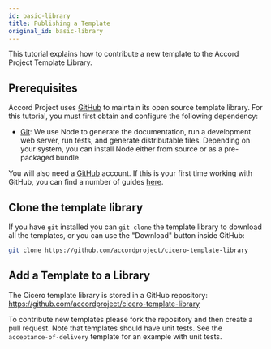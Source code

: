 ```yaml
---
id: basic-library
title: Publishing a Template
original_id: basic-library
---
```


This tutorial explains how to contribute a new template to the Accord Project Template Library.

## Prerequisites

Accord Project uses [GitHub](https://github.com/) to maintain its open source template library. For this tutorial, you must first obtain and configure the following dependency:

* [Git](https://git-scm.com): We use Node to generate the
  documentation, run a development web server, run tests, and generate
  distributable files. Depending on your system, you can install Node
  either from source or as a pre-packaged bundle.

You will also need a [GitHub](https://github.com/) account. If this is your first time working with GitHub, you can find a number of guides [here](https://guides.github.com).

## Clone the template library

If you have `git` installed you can `git clone` the template library to download all the templates, or you can use the "Download" button inside GitHub:

```bash
git clone https://github.com/accordproject/cicero-template-library
```
    
## Add a Template to a Library

The Cicero template library is stored in a GitHub repository: https://github.com/accordproject/cicero-template-library

To contribute new templates please fork the repository and then create a pull request. Note that templates
should have unit tests. See the ``acceptance-of-delivery`` template for an example with unit tests.

